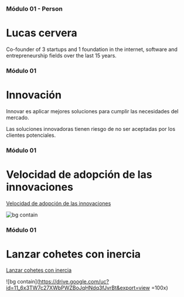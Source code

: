 <!-- id Módulo_01_-_c_Content_-_001-0002__-_a_Concept_row_2 -->

<!-- id person/lucas_cervera -->

### Módulo 01 - Person

# Lucas cervera

Co-founder of 3 startups and 1 foundation in the internet, software and entrepreneurship fields over the last 15 years.

<!-- id Módulo_01_-_c_Content_-_002-0003__-_a_Concept_row_3 -->

<!-- id business/innovation -->

### Módulo 01

# Innovación

Innovar es aplicar mejores soluciones para cumplir las necesidades del mercado.

Las soluciones innovadoras tienen riesgo de no ser aceptadas por los clientes potenciales.

<!-- id Módulo_01_-_c_Content_-_003-0004__-_a_Concept_row_4 -->

<!-- id Velocidad de adopción de las innovaciones -->

### Módulo 01

# Velocidad de adopción de las innovaciones

[Velocidad de adopción de las innovaciones](https://www.youtube.com/watch?v=FPvKamKo9Ak)

![bg contain](https://img.youtube.com/vi/FPvKamKo9Ak/maxresdefault.jpg)

<!-- id Módulo_01_-_c_Content_-_004-0005__-_a_Concept_row_5 -->

<!-- id Lanzar cohetes con inercia -->

### Módulo 01

# Lanzar cohetes con inercia

[Lanzar cohetes con inercia](https://drive.google.com/uc?id=1Rg-_IdfZo8IdGTjaXUsa9lAvrK8NXm7V&export=view)

![bg contain](https://drive.google.com/uc?id=11_6x3TW7c27XWbPWZBoJqHNdq3fJvrBt&export=view  =100x)

